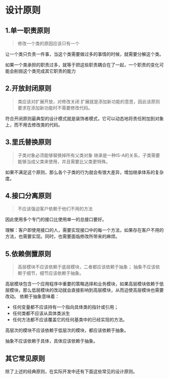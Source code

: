 # 设计原则
## 1.单一职责原则
> 修改一个类的原因应该只有一个

让一个类只负责一件事，当这个类需要做过多的事情的时候，就需要分解这个类。

如果一个类承担的职责过多，就等于把这些职责耦合在了一起，一个职责的变化可能会削弱这个类完成其它职责的能力

## 2.开放封闭原则
>类应该对扩展开放，对修改关闭
扩展就是添加新功能的意思，因此该原则要求在添加新功能时不需要修改代码。

符合开闭原则最典型的设计模式就是装饰者模式，它可以动态地将责任附加到对象上，而不用去修改类的代码。

## 3.里氏替换原则
>子类对象必须能够替换掉所有父类对象
继承是一种IS-A的关系，子类需要能够当成父类来使用，并且需要比父类更特殊。

如果不满足这个原则，那么各个子类的行为就会有很大差异，增加继承体系的复杂度。

## 4.接口分离原则
>不应该强迫客户依赖于他们不用的方法

因此使用多个专门的接口比使用单一的总接口要好。

理解：客户即使用接口的人，需要实现接口中的每一个方法，如果存在客户不用的方法，也需要实现。同时，也需要面临修改所带来的麻烦。

## 5.依赖倒置原则
>高层模块不应该依赖于底层模块，二者都应该依赖于抽象；
抽象不应该依赖于细节，细节应该依赖于抽象。

高层模块包含一个应用程序中重要的策略选择和业务模块，如果高层模块依赖于低层模块，那么低层模块的改动就会直接影响到高层模块，从而迫使高层模块也需要改动。
依赖于抽象意味着：
- 任何变量都不应该持有一个指向具体类的指针或引用；
- 任何类都不应该从具体类派生
- 任何方法都不应该覆盖它的任何基类中的已经实现的方法。

高层次的模块不应该依赖于低层次的模块，都应该依赖于抽象。

抽象不应该依赖于具体，具体应该依赖于抽象。

## 其它常见原则
除了上述的经典原则，在实际开发中还有下面这些常见的设计原则。
